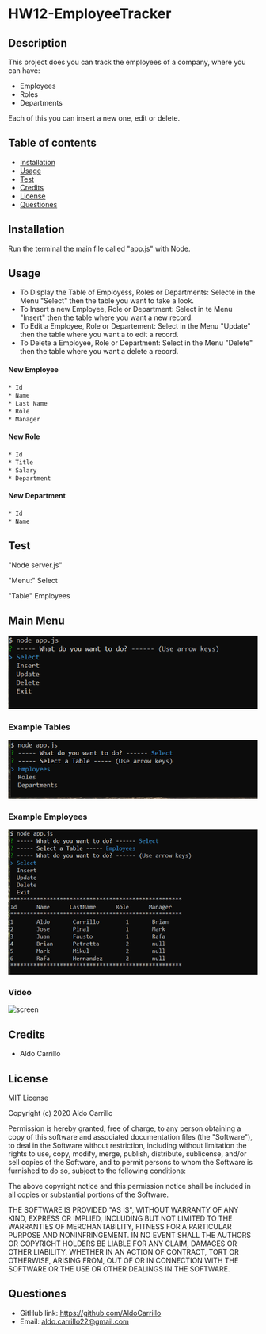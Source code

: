 # HW12-EmployeeTracker

## Description

This project does you can track the employees of a company, where you can have:

- Employees
- Roles
- Departments

Each of this you can insert a new one, edit or delete.

## Table of contents

- [Installation](#installation)
- [Usage](#usage)
- [Test](#test)
- [Credits](#credits)
- [License](#license)
- [Questiones](#Questiones)

## Installation

Run the terminal the main file called "app.js" with Node.

## Usage

- To Display the Table of Employess, Roles or Departments: Selecte in the Menu "Select" then the table you want to take a look.
- To Insert a new Employee, Role or Department: Select in te Menu "Insert" then the table where you want a new record.
- To Edit a Employee, Role or Departement: Select in the Menu "Update" then the table where you want a to edit a record.
- To Delete a Employee, Role or Department: Select in the Menu "Delete" then the table where you want a delete a record.

#### New Employee

    * Id
    * Name
    * Last Name
    * Role
    * Manager

#### New Role

    * Id
    * Title
    * Salary
    * Department

#### New Department

    * Id
    * Name

## Test

"Node server.js"

"Menu:" Select

"Table" Employees

## Main Menu

![screen](./media/main.png)

### Example Tables

![screen](./media/example1.png)

### Example Employees

![screen](./media/example2.png)

### Video

![screen](./media/employee.gif)

## Credits

- Aldo Carrillo

## License

MIT License

Copyright (c) 2020 Aldo Carrillo

Permission is hereby granted, free of charge, to any person obtaining a copy
of this software and associated documentation files (the "Software"), to deal
in the Software without restriction, including without limitation the rights
to use, copy, modify, merge, publish, distribute, sublicense, and/or sell
copies of the Software, and to permit persons to whom the Software is
furnished to do so, subject to the following conditions:

The above copyright notice and this permission notice shall be included in all
copies or substantial portions of the Software.

THE SOFTWARE IS PROVIDED "AS IS", WITHOUT WARRANTY OF ANY KIND, EXPRESS OR
IMPLIED, INCLUDING BUT NOT LIMITED TO THE WARRANTIES OF MERCHANTABILITY,
FITNESS FOR A PARTICULAR PURPOSE AND NONINFRINGEMENT. IN NO EVENT SHALL THE
AUTHORS OR COPYRIGHT HOLDERS BE LIABLE FOR ANY CLAIM, DAMAGES OR OTHER
LIABILITY, WHETHER IN AN ACTION OF CONTRACT, TORT OR OTHERWISE, ARISING FROM,
OUT OF OR IN CONNECTION WITH THE SOFTWARE OR THE USE OR OTHER DEALINGS IN THE
SOFTWARE.

## Questiones

- GitHub link: https://github.com/AldoCarrillo
- Email: aldo.carrillo22@gmail.com

